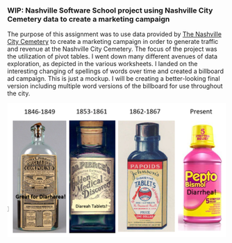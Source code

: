 ### WIP: Nashville Software School project using Nashville City Cemetery data to create a marketing campaign  

The purpose of this assignment was to use data provided by [The Nashville City Cemetery](http://www.thenashvillecitycemetery.org/) to create a marketing campaign in order to generate traffic and revenue at the Nashville City Cemetery. The focus of the project was the utilization of pivot tables. I went down many different avenues of data exploration, as depicted in the various worksheets. I landed on the interesting changing of spellings of words over time and created a billboard ad campaign. This is just a mockup. I will be creating a better-looking final version including multiple word versions of the billboard for use throughout the city.

![Diarrhea Billboard](/assets/diarrhea.png)

